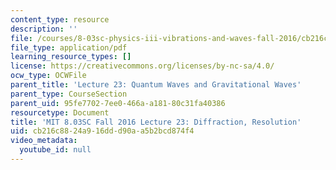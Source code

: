 ```yaml
---
content_type: resource
description: ''
file: /courses/8-03sc-physics-iii-vibrations-and-waves-fall-2016/cb216c8824a916ddd90aa5b2bcd874f4_MIT8_03SCF16_hw_Lec23.pdf
file_type: application/pdf
learning_resource_types: []
license: https://creativecommons.org/licenses/by-nc-sa/4.0/
ocw_type: OCWFile
parent_title: 'Lecture 23: Quantum Waves and Gravitational Waves'
parent_type: CourseSection
parent_uid: 95fe7702-7ee0-466a-a181-80c31fa40386
resourcetype: Document
title: 'MIT 8.03SC Fall 2016 Lecture 23: Diffraction, Resolution'
uid: cb216c88-24a9-16dd-d90a-a5b2bcd874f4
video_metadata:
  youtube_id: null
---
```

